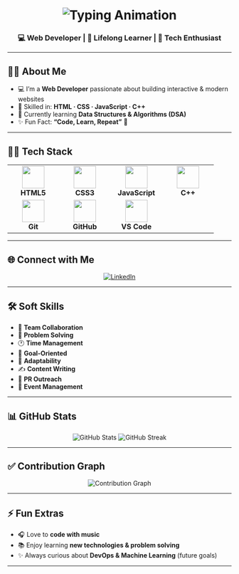 <!-- Profile README for Its-Seeker -->

<h1 align="center">
  <img src="https://readme-typing-svg.herokuapp.com?font=Fira+Code&weight=600&size=30&pause=1000&color=00C0FF&center=true&vCenter=true&width=600&lines=Hi%2C+I'm+Ketan+Arora+✨;Web+Developer+%7C+Tech+Enthusiast;Code+Learn+Repeat+%F0%9F%94%81" alt="Typing Animation" />
</h1>

<h3 align="center">💻 Web Developer | 🌱 Lifelong Learner | 🚀 Tech Enthusiast</h3>

---

## 🙋‍♂️ About Me
- 💻 I’m a **Web Developer** passionate about building interactive & modern websites  
- 🌟 Skilled in: **HTML · CSS · JavaScript · C++**  
- 🌱 Currently learning **Data Structures & Algorithms (DSA)**  
- ✨ Fun Fact: **“Code, Learn, Repeat”** 🔁  

---

## 🧑‍💻 Tech Stack
<table align="center">
  <tr>
    <td align="center" width="100">
      <img src="https://skillicons.dev/icons?i=html" width="50"/><br><b>HTML5</b>
    </td>
    <td align="center" width="100">
      <img src="https://skillicons.dev/icons?i=css" width="50"/><br><b>CSS3</b>
    </td>
    <td align="center" width="100">
      <img src="https://skillicons.dev/icons?i=js" width="50"/><br><b>JavaScript</b>
    </td>
    <td align="center" width="100">
      <img src="https://skillicons.dev/icons?i=cpp" width="50"/><br><b>C++</b>
    </td>
  </tr>
  <tr>
    <td align="center" width="100">
      <img src="https://skillicons.dev/icons?i=git" width="50"/><br><b>Git</b>
    </td>
    <td align="center" width="100">
      <img src="https://skillicons.dev/icons?i=github" width="50"/><br><b>GitHub</b>
    </td>
    <td align="center" width="100">
      <img src="https://skillicons.dev/icons?i=vscode" width="50"/><br><b>VS Code</b>
    </td>
  </tr>
</table>

---

## 🌐 Connect with Me
<p align="center">
  <a href="https://www.linkedin.com/in/ketan-arora-028961325/" target="_blank">
    <img src="https://img.shields.io/badge/LinkedIn-blue?logo=linkedin&logoColor=white" alt="LinkedIn"/>
  </a>
</p>

---

## 🛠️ Soft Skills
- 🤝 **Team Collaboration**  
- 🧠 **Problem Solving**  
- 🕐 **Time Management**  
- 🎯 **Goal-Oriented**  
- 🚀 **Adaptability**  
- ✍️ **Content Writing**  
- 📢 **PR Outreach**  
- 🎤 **Event Management**  

---

## 📊 GitHub Stats
<p align="center">
  <img src="https://github-readme-stats.vercel.app/api?username=Its-Seeker&show_icons=true&theme=tokyonight" alt="GitHub Stats" />
  <img src="https://github-readme-streak-stats.herokuapp.com/?user=Its-Seeker&theme=tokyonight" alt="GitHub Streak" />
</p>

---

## ✅ Contribution Graph
<p align="center">
  <img src="https://github-readme-activity-graph.vercel.app/graph?username=Its-Seeker&theme=tokyo-night" alt="Contribution Graph" />
</p>

---

## ⚡ Fun Extras
- 🎧 Love to **code with music**  
- 📚 Enjoy learning **new technologies & problem solving**  
- ✨ Always curious about **DevOps & Machine Learning** (future goals)  

---
